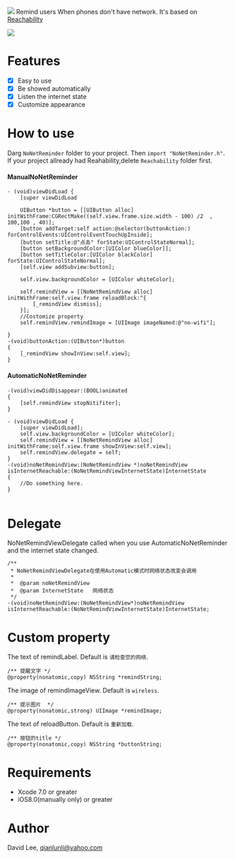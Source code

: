 ![](https://github.com/Liqiankun/NoNetReminder/raw/master/NoNetReminderDemo/noNetReminder.png)
Remind users When phones don't have network. It's based on [Reachability](https://github.com/tonymillion/Reachability/edit/master/README.md)

![](https://github.com/Liqiankun/NoNetReminder/raw/master/NoNetReminderDemo/notNetReminderVideo.gif)

Features
=============
- [x] Easy to use
- [x] Be showed automatically
- [x] Listen the internet state
- [x] Customize appearance

How to use
====================
Darg `NoNetReminder` folder to your project. Then `import "NoNetReminder.h"`. If your project allready had Reahability,delete `Reachability` folder first.<br> 

#### ManualNoNetReminder

```oc
- (void)viewDidLoad {
    [super viewDidLoad
    
    UIButton *button = [[UIButton alloc] initWithFrame:CGRectMake((self.view.frame.size.width - 100) /2  , 100,100 , 40)];
    [button addTarget:self action:@selector(buttonAction:) forControlEvents:UIControlEventTouchUpInside];
    [button setTitle:@"点击" forState:UIControlStateNormal];
    [button setBackgroundColor:[UIColor blueColor]];
    [button setTitleColor:[UIColor blackColor] forState:UIControlStateNormal];
    [self.view addSubview:button];
 
    self.view.backgroundColor = [UIColor whiteColor];

    self.remindView = [[NoNetRemindView alloc] initWithFrame:self.view.frame reloadBlock:^{
        [_remindView dismiss];
    }];
    //Costomize property
    self.remindView.remindImage = [UIImage imageNamed:@"no-wifi"];

}
-(void)buttonAction:(UIButton*)button
{
    [_remindView showInView:self.view];
}
```

#### AutomaticNoNetReminder

```oc
-(void)viewDidDisappear:(BOOL)animated
{
    [self.remindView stopNitifiter];
}

- (void)viewDidLoad {
    [super viewDidLoad];
    self.view.backgroundColor = [UIColor whiteColor];
    self.remindView = [[NoNetRemindView alloc] initWithFrame:self.view.frame showInView:self.view];
    self.remindView.delegate = self;
}
-(void)noNetRemindView:(NoNetRemindView *)noNetRemindView isInternetReachable:(NoNetRemindViewInternetState)InternetState
{
    //Do something here.
} 


```
Delegate
==============================
NoNetRemindViewDelegate called when you use AutomaticNoNetReminder and the internet state changed. 
```oc
/**
 * NoNetRemindViewDelegate在使用Automatic模式时网络状态改变会调用
 *
 *  @param noNetRemindView
 *  @param InternetState   网络状态
 */
-(void)noNetRemindView:(NoNetRemindView*)noNetRemindView isInternetReachable:(NoNetRemindViewInternetState)InternetState;
```
Custom property
======================
The text of remindLabel. Default is `请检查您的网络`.
```oc
/** 提醒文字 */
@property(nonatomic,copy) NSString *remindString;
```

The image of remindImageView. Default is `wireless`.
```oc
/** 提示图片  */
@property(nonatomic,strong) UIImage *remindImage;
```

The text of reloadButton. Default is `重新加载`.
```oc
/** 按钮的title */
@property(nonatomic,copy) NSString *buttonString;
```
Requirements
==================

- Xcode 7.0 or greater
- iOS8.0(manually only) or greater

Author
===============

David Lee, qianlunli@yahoo.com
